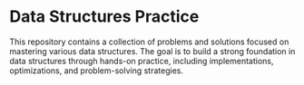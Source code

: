 # Data Structures Practice

This repository contains a collection of problems and solutions focused on mastering various data structures. The goal is to build a strong foundation in data structures through hands-on practice, including implementations, optimizations, and problem-solving strategies.
